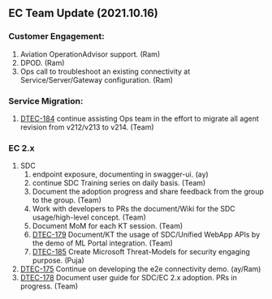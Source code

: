 ## EC Team Update (2021.10.16)

### Customer Engagement:
    
1. Aviation OperationAdvisor support. (Ram)
2. DPOD. (Ram)
3. Ops call to troubleshoot an existing connectivity at Service/Server/Gateway configuration. (Ram)

### Service Migration:
1.  [DTEC-184](https://ge-dw.aha.io/features/DTEC-184) continue assisting Ops team in the effort to migrate all agent revision from v212/v213 to v214. (Team)

### EC 2.x
1. SDC
   1. endpoint exposure, documenting in swagger-ui. (ay)
   2. continue SDC Training series on daily basis. (Team)
   3. Document the adoption progress and share feedback from the group to the group. (Team)
   4. Work with developers to PRs the document/Wiki for the SDC usage/high-level concept. (Team)
   5. Document MoM for each KT session. (Team)
   6. [DTEC-179](https://ge-dw.aha.io/features/DTEC-179) Document/KT the usage of SDC/Unified WebApp APIs by the demo of ML Portal integration. (Team)
   7. [DTEC-185](https://ge-dw.aha.io/features/DTEC-185) Create Microsoft Threat-Models for security engaging purpose. (Puja)
2. [DTEC-175](https://ge-dw.aha.io/features/DTEC-175) Continue on developing the e2e connectivity demo. (ay/Ram)
3. [DTEC-178](https://ge-dw.aha.io/features/DTEC-178) Document user guide for SDC/EC 2.x adoption. PRs in progress. (Team)
